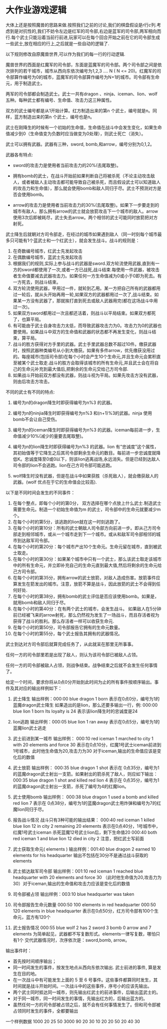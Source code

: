 # 大作业游戏逻辑

大体上还是按照魔兽的思路来做.按照我们之前的讨论,我们的棋盘假设是$r$行$c$列.考虑到是对抗性的,我们不妨令左边是红军的司令部,右边是蓝军的司令部,两军相向而行.每个武士只能沿着当前行前进,玩家可以在每个回合开始之前在它的司令部生成一些武士,放在相应的行上,之后就是一些自动的逻辑了.

以下规则修改自原魔兽世界,可以作为我们的每一行的行动逻辑.

魔兽世界的西面是红魔军的司令部，东面是蓝魔军的司令部。两个司令部之间是依次排列的若干城市，城市从西向东依次编号为1,2,3 .... N ( N <= 20)。红魔军的司令部算作编号为0的城市，蓝魔军的司令部算作编号为N+1的城市。司令部有生命元，用于制造武士。


两军的司令部都会制造武士。武士一共有dragon 、ninja、iceman、lion、wolf 五种。每种武士都有编号、生命值、攻击力这三种属性。


双方的武士编号都是从1开始计算。红方制造出来的第n 个武士，编号就是n。同样，蓝方制造出来的第n 个武士，编号也是n。

武士在刚降生的时候有一个初始的生命值，生命值在战斗中会发生变化，如果生命值减少到0（生命值变为负数时应当做变为0处理），则武士死亡（消失）。

武士可以拥有武器。武器有三种，sword, bomb,和arrow，编号分别为0,1,2。

武器各有特点:

- sword的攻击力是使用者当前攻击力的20%(去尾取整)。

- 拥有bomb的武士，在战斗开始前如果判断自己将被杀死（不论主动攻击敌人，或者被敌人主动攻击都可能导致自己被杀死，而且假设武士可以知道敌人的攻击力和生命值），那么就会使用bomb和敌人同归于尽。武士不预测对方是否会使用bomb。

- arrow的攻击力是使用者当前攻击力的30%(去尾取整)。如果下一步要走到的城市有敌人，那么拥有arrow的武士就会放箭攻击下一个城市的敌人。arrow使用3次后即被耗尽，武士失去arrow。两个相邻的武士可能同时放箭把对方射死。

武士降生后就朝对方司令部走，在经过的城市如果遇到敌人（同一时刻每个城市最多只可能有1个蓝武士和一个红武士），就会发生战斗。战斗的规则是：

1. 在奇数编号城市，红武士先发起攻击
2. 在偶数编号城市，蓝武士先发起攻击
3. 根据我们的规则,实际上参与战斗的武器是sword.双方轮流使用武器,直到有一方的sword都使用了一次,或者一方已战死,战斗结束.每使用一件武器，被攻击者生命值要减去武器攻击力。如果任何一方生命值减为0或小于0即为死去。有一方死去，则战斗结束。
4. 双方轮流使用武器，甲用过一件，就轮到乙用。某一方把自己所有的武器都用过一轮后，就从头开始再用一轮,如果双方的武器都用过一次了,战斗结束。如果某一方没有武器了，那就挨打直到死去或敌人武器用完(都在这场战斗中用过一次)。
5. 如果双方sword都用过一次且都还活着，则战斗以平局结束。如果双方都死了，也算平局。
6. 有可能由于武士自身攻击力太低，而导致武器攻击力为0。攻击力为0的武器也要使用。如果战斗中双方的生命值和武器的状态都不再发生变化，则战斗结束，算平局。
7. 战斗的胜方获得对方手里的武器。武士手里武器总数不超过10件。缴获武器时，按照武器种类编号从小到大缴获。如果有多件arrow，优先缴获没用过的。每座城市(包括司令部)在每个小时会产生10个生命元,并且生命元会累积直至被某个武士取走.战斗的胜方会取得该城市的所有生命元,并且武士会在将自己的生命元补充到最大值后,把剩余的生命元交给己方司令部.
8. 如果战斗开始前双方都没有武器，则战斗视为平局。如果先攻击方没有武器，则由后攻击方攻击。

不同的武士有不同的特点:

1. 编号为n的dragon降生时即获得编号为n%3 的武器。

2. 编号为n的ninjia降生时即获得编号为n%3 和(n+1)%3的武器。ninja 使用bomb不会让自己受伤。

3. 编号为n的iceman降生时即获得编号为n%3 的武器。iceman每前进一步，生命值减少10%(减少的量要去尾取整)。

4. 编号为n的lion降生时即获得编号为n%3 的武器。lion 有“忠诚度”这个属性，其初始值等于它降生之后其司令部剩余生命元的数目。每前进一步忠诚度就降低K。忠诚度降至0或0以下，则该lion逃离战场,永远消失。但是已经到达敌人司令部的lion不会逃跑。lion在己方司令部可能逃跑。

5. wolf降生时没有武器，但是在战斗中如果获胜（杀死敌人），就会缴获敌人的武器。(wolf 优点在于它的生命值会比较高).

以下是不同时间会发生的不同事件：

1. 在每个整点，即每个小时的第0分， 双方选择在哪个点放上什么武士.制造武士需要生命元。制造一个初始生命值为m 的武士，司令部中的生命元就要减少m 个。
2. 在每个小时的第5分，该逃跑的lion就在这一时刻逃跑了。
3. 在每个小时的第10分：所有的武士朝敌人司令部方向前进一步。即从己方司令部走到相邻城市，或从一个城市走到下一个城市。或从和敌军司令部相邻的城市到达敌军司令部。
4. 在每个小时的第20分：每个城市产出10个生命元。生命元留在城市，直到被武士取走。
5. 在每个小时的第30分：如果某个城市中只有一个武士，那么该武士取走该城市中的所有生命元，并立即补充自己的生命元直到最大值,然后将剩余的生命元给己方司令部。
6. 在每个小时的第35分，拥有arrow的武士放箭，对敌人造成伤害。放箭事件应算发生在箭发出的城市。注意，放箭不算是战斗，因此放箭的武士不会得到任何好处.
7. 在每个小时的第38分，拥有bomb的武士评估是否应该使用bomb。如果是，就用bomb和敌人同归于尽。
8. 在每个小时的第40分：在有两个武士的城市，会发生战斗。 如果敌人在5分钟前已经被飞来的arrow射死，那么仍然视为发生了一场战斗，而且存活者视为获得了战斗的胜利。那么存活者一样可以收获生命元.
9. 在每个小时的第50分，司令部报告它拥有的生命元数量。
10. 在每个小时的第55分，每个武士报告其拥有的武器情况。

武士到达对方司令部后就算完成任务了，从此就呆在那里无所事事。

任何一方的司令部里若是出现了敌人，则认为该司令部已被敌人占领。

任何一方的司令部被敌人占领，则战争结束。战争结束之后就不会发生任何事情了。

给定一个时间，要求你将从0点0分开始到此时间为止的所有事件按顺序输出。事件及其对应的输出样例如下：

1. 武士降生
输出样例：000:00 blue dragon 1 born
表示在0点0分，编号为1的蓝魔dragon武士降生
如果造出的是lion，那么还要多输出一行，例:
000:00 blue lion 1 born
Its loyalty is 24
表示该lion降生时的忠诚度是24

2. lion逃跑
输出样例：000:05 blue lion 1 ran away
表示在0点5分，编号为1的蓝魔lion武士逃走

3. 武士前进到某一城市
输出样例：
000:10 red iceman 1 marched to city 1 with 20 elements and force 30
表示在0点10分，红魔1号武士iceman前进到1号城市，此时他生命值为20,攻击力为30
对于iceman,输出的生命值应该是变化后的数值

4. 武士放箭
输出样例： 000:35 blue dragon 1 shot
表示在 0点35分，编号为1的蓝魔dragon武士射出一支箭。如果射出的箭杀死了敌人，则应如下输出：
000:35 blue dragon 1 shot and killed red lion 4
表示在 0点35分，编号为1的蓝魔dragon武士射出一支箭，杀死了编号为4的红魔lion。

5. 武士使用bomb
输出样例： 000:38 blue dragon 1 used a bomb and killed red lion 7
表示在 0点38分，编号为1的蓝魔dragon武士用炸弹和编号为7的红魔lion同归于尽。

6. 报告战斗情况
战斗只有3种可能的输出结果：
000:40 red iceman 1 killed blue lion 12 in city 2 remaining 20 elements
表示在0点40分，1号城市中，红魔1号武士iceman 杀死蓝魔12号武士lion后，剩下生命值20
000:40 both red iceman 1 and blue lion 12 died in city 2
注意，把红武士写前面

7. 武士获取生命元( elements )
输出样例：001:40 blue dragon 2 earned 10 elements for his headquarter
输出不包括在30分不是通过战斗获取的elements

8. 武士抵达敌军司令部
输出样例：001:10 red iceman 1 reached blue headquarter with 20 elements and force 30
（此时他生命值为20,攻击力为30）对于iceman,输出的生命值和攻击力应该是变化后的数值

9. 司令部被占领
输出样例：003:10 blue headquarter was taken

10. 司令部报告生命元数量
000:50 100 elements in red headquarter
000:50 120 elements in blue headquarter
表示在0点50分，红方司令部有100个生命元，蓝方有120个

11. 武士报告情况
000:55 blue wolf 2 has 2 sword 3 bomb 0 arrow and 7 elements
为简单起见，武器都不写复数形式。elements一律写复数，哪怕只有1个
交代武器情况时，次序依次是：sword,bomb, arrow。


输出事件时：

- 首先按时间顺序输出；
- 同一时间发生的事件，按发生地点从西向东依次输出. 武士前进的事件, 算是发生在目的地。
- 在一次战斗中有可能发生上面的 5 至 6 号事件。这些事件都算同时发生，其时间就是战斗开始时间。一次战斗中的这些事件，序号小的应该先输出。
- 两个武士同时抵达同一城市，则先输出红武士的前进事件，后输出蓝武士的。
- 对于同一城市，同一时间发生的事情，先输出红方的，后输出蓝方的。
- 虽然任何一方的司令部被占领之后，就不会有任何事情发生了。但和司令部被占领同时发生的事件，全都要输出

一个样例数据
1000 20 25 50 3000
90 20 30 10 20
20 50 20 40 30